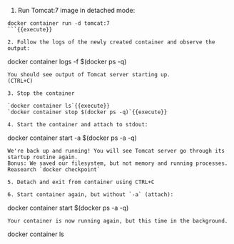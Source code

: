 1. Run Tomcat:7 image in detached mode:

```
docker container run -d tomcat:7
```{{execute}}

2. Follow the logs of the newly created container and observe the output:

```
docker container logs -f $(docker ps -q)
```{{execute}}
You should see output of Tomcat server starting up.
(CTRL+C)
	
3. Stop the container

`docker container ls`{{execute}}  
`docker container stop $(docker ps -q)`{{execute}}

4. Start the container and attach to stdout:

```
docker container start -a $(docker ps -a -q)
```{{execute}}
We're back up and running! You will see Tomcat server go through its startup routine again. 
Bonus: We saved our filesystem, but not memory and running processes. Reasearch `docker checkpoint`

5. Detach and exit from container using CTRL+C

6. Start container again, but without `-a` (attach):

```
docker container start $(docker ps -a -q)
```{{execute}}
Your container is now running again, but this time in the background.
```
docker container ls
```{{execute}}